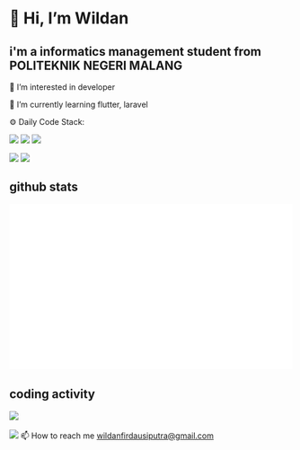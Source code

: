 # 👋 Hi, I’m Wildan 

## i'm a informatics management student from POLITEKNIK NEGERI MALANG
👀 I’m interested in developer

🌱 I’m currently learning flutter, laravel

⚙️ Daily Code Stack:

![](https://cdn.iconscout.com/icon/free/png-64/php-27-226042.png)
![](https://cdn.iconscout.com/icon/free/png-64/js-45-458325.png)
![](https://cdn.iconscout.com/icon/free/png-64/html-2752158-2284975.png)



![](https://cdn.iconscout.com/icon/free/png-64/flutter-2038877-1720090.png)
![](https://cdn.iconscout.com/icon/free/png-64/laravel-226015.png)


## github stats
![](https://github.com/WildanFp/github-stats-1/blob/master/generated/languages.svg)
## coding activity
![](https://wakatime.com/share/@a83a5bdf-8db2-469c-b0aa-4263050bdff7/17d3849a-1eca-4130-a369-aee36b2c9d7d.svg)


![](https://media.giphy.com/media/bcKwTeSFswIlVJebN8/giphy.gif)
📫 How to reach me wildanfirdausiputra@gmail.com
<!---
WildanFp/WildanFp is a ✨ special ✨ repository because its `README.md` (this file) appears on your GitHub profile.
You can click the Preview link to take a look at your changes.
--->




